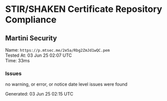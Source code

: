 # STIR/SHAKEN Certificate Repository Compliance

## Martini Security

Name: `https://p.mtsec.me/2e5a/Rbg2ZmJd1wQC.pem`\
Tested At: 03 Jun 25 02:07 UTC\
Time: 33ms

### Issues

no warning, or error, or notice date level issues were found

Generated: 03 Jun 25 02:15 UTC